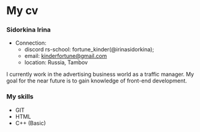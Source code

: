 # My cv

### Sidorkina Irina

* Connection: 
  * discord rs-school: fortune_kinder(@irinasidorkina); 
  * email: kinderfortune@gmail.com
  * location: Russia, Tambov

I currently work in the advertising business world as a traffic manager. My goal for the near future is to gain knowledge of front-end development.

### My skills
* GIT
* HTML
* C++ (Basic)
